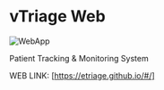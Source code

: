# vTriage Web
![WebApp](https://img.shields.io/badge/webapp-coming%20soon!-blue)

Patient Tracking &amp; Monitoring System

WEB LINK: [https://etriage.github.io/#/]
